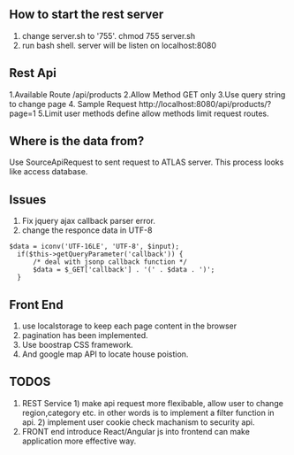 ## How to start the rest server
  1. change server.sh to '755'. chmod 755 server.sh
  2. run bash shell. server will be listen on localhost:8080
  
## Rest Api
  1.Available Route
    /api/products
  2.Allow Method
    GET only
  3.Use query string to change page
  4. Sample Request http://localhost:8080/api/products/?page=1
  5.Limit user methods
    define allow methods
    limit request routes.
    
## Where is the data from?
  Use SourceApiRequest to sent request to ATLAS server. 
  This process looks like access database.
  
## Issues
  1. Fix jquery ajax callback parser error.
  2. change the responce data in UTF-8
  ```
  $data = iconv('UTF-16LE', 'UTF-8', $input);
    if($this->getQueryParameter('callback')) {
        /* deal with jsonp callback function */
        $data = $_GET['callback'] . '(' . $data . ')';
    }
  ```

## Front End
  1. use localstorage to keep each page content in the browser
  2. pagination has been implemented.
  3. Use boostrap CSS framework.
  4. And google map API to locate house poistion.

## TODOS
  1. REST Service
    1) make api request more flexibable, allow user to change region,category etc.
       in other words is to implement a filter function in api.
    2) implement user cookie check machanism to security api.
  2. FRONT end
    introduce React/Angular js into frontend can make application more effective way.

